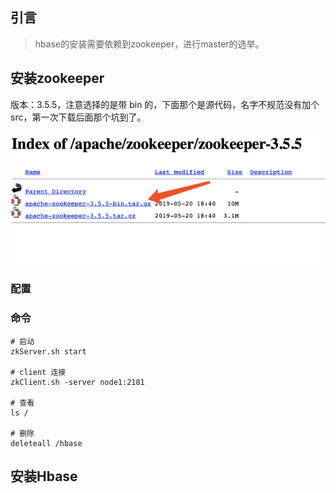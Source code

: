 ## 引言

> hbase的安装需要依赖到zookeeper，进行master的选举。

## 安装zookeeper

版本：3.5.5，注意选择的是带 bin 的，下面那个是源代码，名字不规范没有加个src，第一次下载后面那个坑到了。

![](/assets/bigdata/zookeeper/view1.png)

### 配置

### 命令

```
# 启动
zkServer.sh start

# client 连接
zkClient.sh -server node1:2181

# 查看
ls /

# 删除
deleteall /hbase
```

## 安装Hbase



